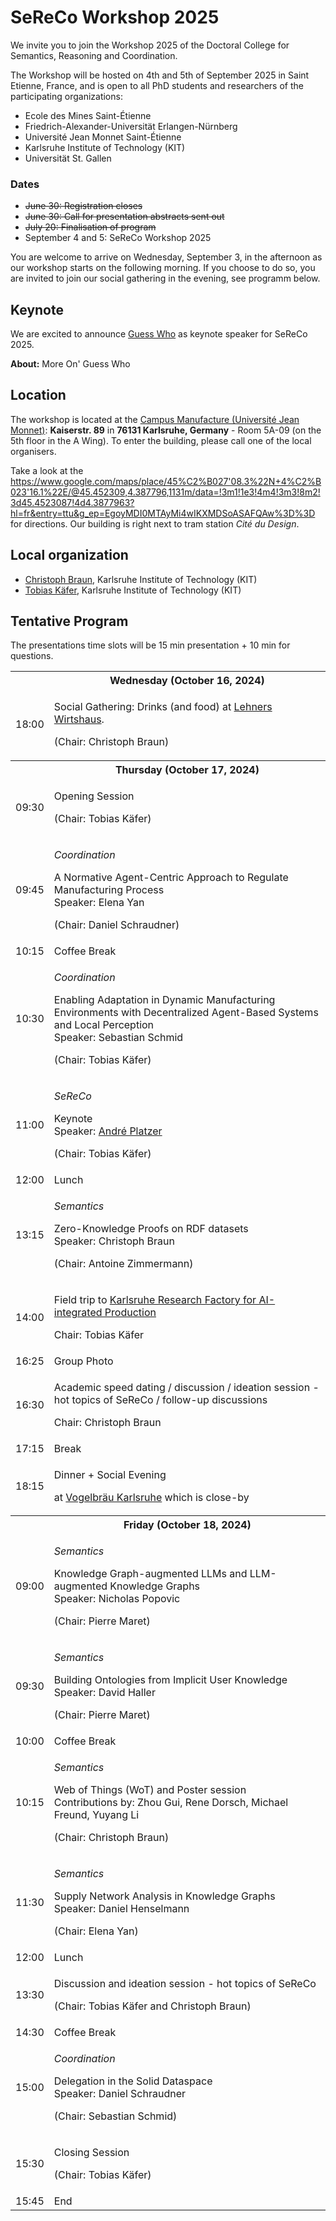 ---
---

# SeReCo Workshop 2025

We invite you to join the Workshop 2025 of the Doctoral College for Semantics, Reasoning and Coordination.

The Workshop will be hosted on 4th and 5th of September 2025 in Saint Etienne, France, and is open to all PhD students and researchers of the participating organizations:

- Ecole des Mines Saint-Étienne
- Friedrich-Alexander-Universität Erlangen-Nürnberg
- Université Jean Monnet Saint-Étienne
- Karlsruhe Institute of Technology (KIT)
- Universität St. Gallen

### Dates 

- <s>June 30: Registration closes</s>
- <s>June 30: Call for presentation abstracts sent out</s>
- <s>July 20: Finalisation of program</s>
- September 4 and 5: SeReCo Workshop 2025

You are welcome to arrive on Wednesday, September 3, in the afternoon as our workshop starts on the following morning.
If you choose to do so, you are invited to join our social gathering in the evening, see programm below.

## Keynote

We are excited to announce <a target="_blank" href="https://en.wikipedia.org/wiki/My_Name_Is_Nobody">Guess Who</a> as keynote speaker for SeReCo 2025.

<b>About:</b>
More On' Guess Who

## Location

The workshop is located at the  [Campus Manufacture (Université Jean Monnet)](https://www.univ-st-etienne.fr/fr/direction-du-patrimoine/campus-trefilerie/campus-manufacture.html): **Kaiserstr. 89** in **76131 Karlsruhe, Germany** - Room 5A-09 (on the 5th floor in the A Wing).
To enter the building, please call one of the local organisers.

Take a look at the https://www.google.com/maps/place/45%C2%B027'08.3%22N+4%C2%B023'16.1%22E/@45.452309,4.387796,1131m/data=!3m1!1e3!4m4!3m3!8m2!3d45.4523087!4d4.3877963?hl=fr&entry=ttu&g_ep=EgoyMDI0MTAyMi4wIKXMDSoASAFQAw%3D%3D  for directions.
Our building is right next to tram station _Cité du Design_.

## Local organization

- [Christoph Braun](https://aifb.kit.edu/web/Christoph_Braun/en), Karlsruhe Institute of Technology (KIT)
- [Tobias Käfer](https://aifb.kit.edu/web/Tobias_Käfer/en), Karlsruhe Institute of Technology (KIT)

## Tentative Program

<p>The presentations time slots will be 15 min presentation + 10 min for questions.</p>

<table class="agenda">
  <tr>
    <th></th>
    <th>Wednesday (October 16, 2024)</th>
  </tr>
  <tr>
    <td>18:00</td>
    <td class="highlight">
      <p>Social Gathering: Drinks (and food) at <a target="_blank" href="https://maps.app.goo.gl/f8KA2P8cHBDGgvDR8">Lehners Wirtshaus</a>.</p> 
      <p>(Chair: Christoph Braun)</p>
    </td>
  </tr>
  <tr></tr>
  <tr>
    <th></th>
    <th>Thursday (October 17, 2024)</th>
  </tr>
  <tr>
    <td>09:30</td>
    <td class="admin">
      <p>Opening Session</p>
      <p>(Chair: Tobias Käfer)</p>
    </td>
  </tr>
 <tr>
    <td>09:45</td>
    <td class="presentation">
      <p><i>Coordination</i></p>
      <p>A Normative Agent-Centric Approach to Regulate Manufacturing Process
      <br>
      Speaker: Elena Yan</p>
      <p>(Chair: Daniel Schraudner)</p>
    </td>
  </tr>
  <tr>
    <td>10:15</td>
    <td class="admin">Coffee Break</td>
  </tr>
  <tr>
    <td>10:30</td>
    <td class="presentation">
      <p><i>Coordination</i></p>
      <p>Enabling Adaptation in Dynamic Manufacturing Environments with Decentralized Agent-Based Systems and Local Perception
      <br>
      Speaker: Sebastian Schmid</p>
      <p>(Chair: Tobias Käfer)</p>
    </td>
  </tr>
  <tr>
    <td>11:00</td>
    <td class="highlight">
      <p><i>SeReCo</i></p>
      <p>Keynote
      <br>
      Speaker: <a target="_blank" href="https://logic.kastel.kit.edu/andre.html">André Platzer</a></p>
      <p>(Chair: Tobias Käfer)</p>
    </td>
  </tr>
  <tr>
    <td>12:00</td>
    <td class="admin">Lunch</td>
  </tr>
   <tr>
    <td>13:15</td>
    <td class="presentation">
      <p><i>Semantics</i></p>
      <p>Zero-Knowledge Proofs on RDF datasets
      <br>
      Speaker: Christoph Braun</p>
      <p>(Chair: Antoine Zimmermann)</p>
    </td>
  </tr>
  <tr>
    <td>14:00</td>
    <td class="highlight">
      <p>Field trip to <a target="_blank" href="https://www.karlsruher-forschungsfabrik.de/en.html">Karlsruhe Research Factory for AI-integrated Production</a></p>
      <p>Chair: Tobias Käfer</p>
    </td>
  </tr>
  <tr>
    <td>16:25</td>
    <td class="admin">Group Photo</td>
  </tr>
  <tr>
    <td>16:30</td>
    <td class="presentation">
      <p>Academic speed dating / discussion / ideation session - hot topics of SeReCo / follow-up discussions</p>
      <p>Chair: Christoph Braun</p>
    </td>
  </tr>
  <tr>
    <td>17:15</td>
    <td class="admin">Break</td>
  </tr>
  <tr>
    <td>18:15</td>
    <td class="highlight">
     <p>Dinner + Social Evening</p>
     <p>at <a target="_blank" href="https://maps.app.goo.gl/2YQcuuZomSihWzax5">Vogelbräu Karlsruhe</a> which is close-by</p>
    </td>
  </tr>
  <tr></tr>
  <tr>
    <th></th>
    <th>Friday (October 18, 2024)</th>
  </tr>
  <tr>
    <td>09:00</td>
    <td class="presentation">
      <p><i>Semantics</i></p>
      <p>Knowledge Graph-augmented LLMs and LLM-augmented Knowledge Graphs
      <br>
      Speaker: Nicholas Popovic</p>
      <p>(Chair: Pierre Maret)</p>
    </td>
  </tr>
  <tr>
    <td>09:30</td>
    <td class="presentation">
      <p><i>Semantics</i></p>
      <p>Building Ontologies from Implicit User Knowledge
      <br>
      Speaker: David Haller</p>
      <p>(Chair: Pierre Maret)</p>
    </td>
  </tr>
  <tr>
    <td>10:00</td>
    <td class="admin">Coffee Break</td>
  </tr>
  <tr>
    <td>10:15</td>
    <td class="presentation">
      <p><i>Semantics</i></p>
      <p>Web of Things (WoT) and Poster session
      <br>
      Contributions by: Zhou Gui, Rene Dorsch, Michael Freund, Yuyang Li</p>
      <p>(Chair: Christoph Braun)</p>
    </td>
  </tr>
  <tr>
    <td>11:30</td>
    <td class="presentation">
      <p><i>Semantics</i></p>
      <p>Supply Network Analysis in Knowledge Graphs
      <br>
      Speaker: Daniel Henselmann</p>
      <p>(Chair: Elena Yan)</p>
    </td>
  </tr>
  <tr>
    <td>12:00</td>
    <td class="admin">Lunch</td>
  </tr>
  <tr>
    <td>13:30</td>
    <td class="presentation">
      <p>Discussion and ideation session - hot topics of SeReCo</p>
      <p>(Chair: Tobias Käfer and Christoph Braun)</p>
    </td>
  </tr>
  <tr>
    <td>14:30</td>
    <td class="admin">Coffee Break</td>
  </tr>
  <tr>
    <td>15:00</td>
    <td class="presentation">
      <p><i>Coordination</i></p>
      <p>Delegation in the Solid Dataspace
      <br>
      Speaker: Daniel Schraudner</p>
      <p>(Chair: Sebastian Schmid)</p>
    </td>
  </tr>
  <tr>
    <td>15:30</td>
    <td class="admin">
      <p>Closing Session</p>
      <p>(Chair: Tobias Käfer)</p>
    </td>
  </tr>
  <tr>
    <td>15:45</td>
    <td>End</td>
  </tr>
</table>
